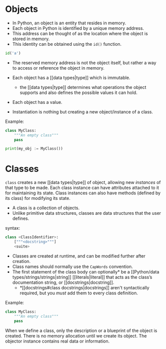 # Objects

- In Python, an object is an entity that resides in memory.
- Each object in Python is identified by a unique memory address.
- This address can be thought of as the location where the object is stored in memory.
- This identity can be obtained using the `id()` function.

```Python
id('a')
```

- The reserved memory address is not the object itself, but rather a way to access or reference the object in memory.

- Each object has a [[data types|type]] which is immutable.
	- the [[data types|type]] determines what operations the object supports and also defines the possible values it can hold.
- Each object has a value.

- Instantiation is nothing but creating a new object/instance of a class.

Example:
```Python
class MyClass:
	"""An empty class"""
	pass

print(my_obj := MyClass())
```

# Classes

`class` creates a new [[data types|type]] of object, allowing new _instances_ of that type to be made. Each class instance can have attributes attached to it for maintaining its state. Class instances can also have methods (defined by its class) for modifying its state.

- A class is a collection of objects. 
- Unlike primitive data structures, classes are data structures that the user defines.

syntax:
```Python
class <ClassIdentifier>:
	["""<docstring>"""]
	<suite>
```

- Classes are created at runtime, and can be modified further after creation.
- Class names should normally use the `CapWords` convention.
- The first statement of the class body can optionally* be a [[Python/data types/strings/strings|string]] [[literals|literal]] that acts as the class’s documentation string, or [[docstrings|docstring]].
	- \*[[docstrings#class docstrings|docstrings]] aren't syntactically required, but you *must* add them to every class definition.

Example:
```Python
class MyClass:
	"""An empty class"""
	pass
```

When we define a class, only the description or a blueprint of the object is created. There is no memory allocation until we create its object. The objector instance contains real data or information.



